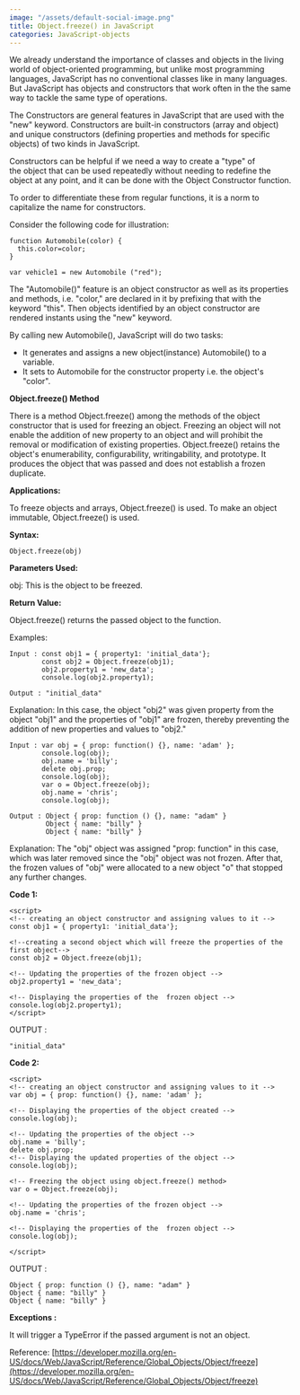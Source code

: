 ```yaml
---
image: "/assets/default-social-image.png"
title: Object.freeze() in JavaScript
categories: JavaScript-objects
---
```


We already understand the importance of classes and objects in the living world of object-oriented programming, but unlike most programming languages, JavaScript has no conventional classes like in many languages. But JavaScript has objects and constructors that work often in the the same way to tackle the same type of operations.

The Constructors are general features in JavaScript that are used with the "new" keyword. Constructors are built-in constructors (array and object) and unique constructors (defining properties and methods for specific objects) of two kinds in JavaScript.

Constructors can be helpful if we need a way to create a "type" of the object that can be used repeatedly without needing to redefine the object at any point, and it can be done with the Object Constructor function.

To order to differentiate these from regular functions, it is a norm to capitalize the name for constructors.

Consider the following code for illustration:

```
function Automobile(color) {
  this.color=color;
}

var vehicle1 = new Automobile ("red");
```

The "Automobile()" feature is an object constructor as well as its properties and methods, i.e. "color," are declared in it by prefixing that with the keyword "this". Then objects identified by an object constructor are rendered instants using the "new" keyword.

By calling new Automobile(), JavaScript will do two tasks:

* It generates and assigns a new object(instance) Automobile() to a variable.
* It sets to Automobile for the constructor property i.e. the object's "color".
 
**Object.freeze() Method**

There is a method Object.freeze() among the methods of the object constructor that is used for freezing an object. Freezing an object will not enable the addition of new property to an object and will prohibit the removal or modification of existing properties. Object.freeze() retains the object's enumerability, configurability, writingability, and prototype. It produces the object that was passed and does not establish a frozen duplicate.

**Applications:**

To freeze objects and arrays, Object.freeze() is used.
To make an object immutable, Object.freeze() is used.

**Syntax:**

`Object.freeze(obj)`

**Parameters Used:**

obj: This is the object to be freezed.

**Return Value:**

Object.freeze() returns the passed object to the function.

Examples:

```
Input : const obj1 = { property1: 'initial_data'};
        const obj2 = Object.freeze(obj1);
        obj2.property1 = 'new_data';
        console.log(obj2.property1);

Output : "initial_data"
```

Explanation: In this case, the object "obj2" was given property from the object "obj1" and the properties of "obj1" are frozen, thereby preventing the addition of new properties and values to "obj2."

```
Input : var obj = { prop: function() {}, name: 'adam' };
        console.log(obj);
        obj.name = 'billy';
        delete obj.prop;
        console.log(obj);
        var o = Object.freeze(obj);
        obj.name = 'chris';
        console.log(obj);

Output : Object { prop: function () {}, name: "adam" }
         Object { name: "billy" }
         Object { name: "billy" }
```

Explanation: The "obj" object was assigned "prop: function" in this case, which was later removed since the "obj" object was not frozen. After that, the frozen values of "obj" were allocated to a new object "o" that stopped any further changes.

**Code 1:**

```
<script> 
<!-- creating an object constructor and assigning values to it -->
const obj1 = { property1: 'initial_data'}; 
  
<!--creating a second object which will freeze the properties of the first object-->
const obj2 = Object.freeze(obj1); 
  
<!-- Updating the properties of the frozen object -->
obj2.property1 = 'new_data'; 
  
<!-- Displaying the properties of the  frozen object -->
console.log(obj2.property1); 
</script> 
```

OUTPUT :

`"initial_data"`

**Code 2:**

```
<script> 
<!-- creating an object constructor and assigning values to it -->
var obj = { prop: function() {}, name: 'adam' }; 
  
<!-- Displaying the properties of the object created -->
console.log(obj); 
  
<!-- Updating the properties of the object -->
obj.name = 'billy'; 
delete obj.prop; 
<!-- Displaying the updated properties of the object -->
console.log(obj); 
  
<!-- Freezing the object using object.freeze() method> 
var o = Object.freeze(obj); 
  
<!-- Updating the properties of the frozen object -->
obj.name = 'chris'; 
  
<!-- Displaying the properties of the  frozen object -->
console.log(obj); 
  
</script> 
```

OUTPUT :

```
Object { prop: function () {}, name: "adam" }
Object { name: "billy" }
Object { name: "billy" }
```

**Exceptions :**

It will trigger a TypeError if the passed argument is not an object.

Reference: [https://developer.mozilla.org/en-US/docs/Web/JavaScript/Reference/Global_Objects/Object/freeze](https://developer.mozilla.org/en-US/docs/Web/JavaScript/Reference/Global_Objects/Object/freeze)